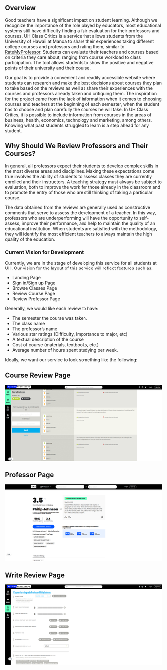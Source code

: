 ## Overview

Good teachers have a significant impact on student learning. Although we recognize the importance of the role played by educators, most educational systems still have difficulty finding a fair evaluation for their professors and courses. UH Class Critics is a service that allows students from the University of Hawaii at Manoa to share their experiences taking different college courses and professors and rating them, similar to [RateMyProfessor](https://www.ratemyprofessors.com/). Students can evaluate their teachers and courses based on criteria they care about, ranging from course workload to class participation. The tool allows students to show the positive and negative points of their university and their course. 

Our goal is to provide a convenient and readily accessible website where students can research and make the best decisions about courses they plan to take based on the reviews as well as share their experiences with the courses and professors already taken and critiquing them. The inspiration for the project came from the lack of information when it comes to choosing courses and teachers at the beginning of each semester, when the student has to choose and plan carefully the courses he will take. In UH Class Critics, it is possible to include information from courses in the areas of business, health, economics, technology and marketing, among others. Knowing what past students struggled to learn is a step ahead for any student.

## Why Should We Review Professors and Their Courses?


In general, all professors expect their students to develop complex skills in the most diverse areas and disciplines. Making these expectations come true involves the ability of students to assess classes they are currently enrolled and their instructors. A teaching strategy must always be subject to evaluation, both to improve the work for those already in the classroom and to promote the entry of those who are still thinking of taking a particular course. 

The data obtained from the reviews are generally used as constructive comments that serve to assess the development of a teacher. In this way, professors who are underperforming will have the opportunity to self-assess, improve their performance, and help to maintain the quality of an educational institution. When students are satisfied with the methodology, they will identify the most efficient teachers to always maintain the high quality of the education.


### Current Vision for Development

Currently, we are in the stage of developing this service for all students at UH. Our vision for the layout of this service will reflect features such as:

- Landing Page
- Sign in/Sign up Page
- Browse Classes Page
- Review Course Page
- Review Professor Page

Generally, we would like each review to have:

- The semester the course was taken.
- The class name
- The professor’s name
- Various star ratings (Difficulty, Importance to major, etc)
- A textual description of the course.
- Cost of course (materials, textbooks, etc.)
- Average number of hours spent studying per week.


Ideally, we want our service to look something like the following:

## Course Review Page

<img src="images/example-homepage1.png">

## Professor Page

<img src="images/example-homepage2.png">

## Write Review Page

<img src="images/example-homepage3.png">
